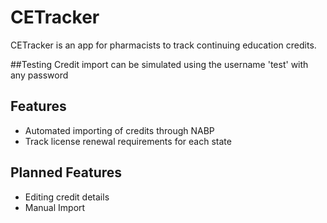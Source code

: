 # CETracker

CETracker is an app for pharmacists to track continuing education credits.

##Testing
Credit import can be simulated using the username 'test' with any password

## Features
* Automated importing of credits through NABP
* Track license renewal requirements for each state


## Planned Features
* Editing credit details
* Manual Import

